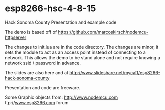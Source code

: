 # esp8266-hsc-4-8-15
Hack Sonoma County Presentation and example code

The demo is based off of https://github.com/marcoskirsch/nodemcu-httpserver

The changes to init.lua are in the code directory.  The changes are minor, it sets the module to act as an access point instead of connecting to a network.   This allows the demo to be stand alone and not require knowing a network ssid / password in advance.

The slides are also here and at http://www.slideshare.net/mycal1/esp8266-hack-sonoma-county


Presentation and code are freeware.

Some Graphic objects from: 
   http://www.nodemcu.com
   ttp://www.esp8266.com forum


